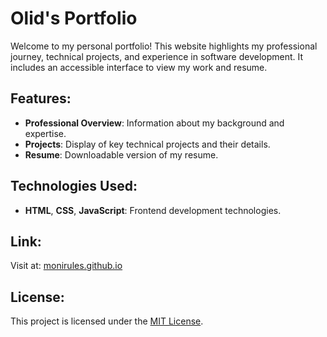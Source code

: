 # Olid's Portfolio

Welcome to my personal portfolio! This website highlights my professional journey, technical projects, and experience in software development. It includes an accessible interface to view my work and resume.

## Features:
- **Professional Overview**: Information about my background and expertise.
- **Projects**: Display of key technical projects and their details.
- **Resume**: Downloadable version of my resume.

## Technologies Used:
- **HTML**, **CSS**, **JavaScript**: Frontend development technologies.

## Link:
Visit at: [monirules.github.io](https://monirules.github.io)

## License:
This project is licensed under the [MIT License](LICENSE).
